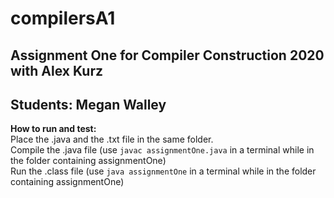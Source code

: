 # compilersA1
Assignment One for Compiler Construction 2020 with Alex Kurz
-----------
Students:
Megan Walley  
-----------
**How to run and test:**  
Place the .java and the .txt file in the same folder.  
Compile the .java file (use `javac assignmentOne.java` in a terminal while in the folder containing assignmentOne)  
Run the .class file (use `java assignmentOne` in a terminal while in the folder containing assignmentOne)  
